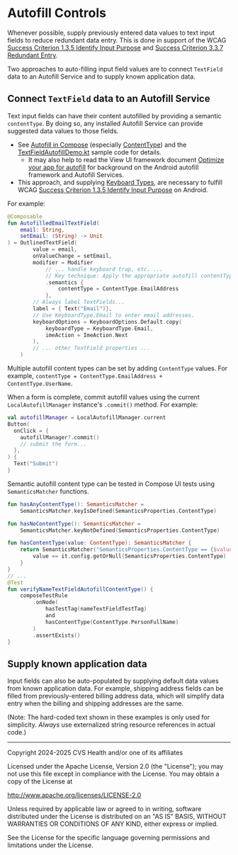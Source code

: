 # Autofill Controls
Whenever possible, supply previously entered data values to text input fields to reduce redundant data entry. This is done in support of the WCAG [Success Criterion 1.3.5 Identify Input Purpose](https://www.w3.org/TR/WCAG22/#identify-input-purpose) and [Success Criterion 3.3.7 Redundant Entry](https://www.w3.org/TR/WCAG22/#redundant-entry).

Two approaches to auto-filling input field values are to connect `TextField` data to an Autofill Service and to supply known application data.

## Connect `TextField` data to an Autofill Service

Text input fields can have their content autofilled by providing a semantic `contentType`. By doing so, any installed Autofill Service can provide suggested data values to those fields. 

* See [Autofill in Compose](https://developer.android.com/develop/ui/compose/text/autofill) (especially [ContentType](https://developer.android.com/reference/kotlin/androidx/compose/ui/autofill/ContentType)) and the [TextFieldAutofillDemo.kt](https://cs.android.com/androidx/platform/frameworks/support/+/androidx-main:compose/ui/ui/integration-tests/ui-demos/src/main/java/androidx/compose/ui/demos/autofill/TextFieldAutofillDemo.kt) sample code for details. 
    * It may also help to read the View UI framework document [Optimize your app for autofill](https://developer.android.com/guide/topics/text/autofill-optimize) for background on the Android autofill framework and Autofill Services.
* This approach, and supplying [Keyboard Types](../interactions/KeyboardTypes.md), are necessary to fulfill WCAG [Success Criterion 1.3.5 Identify Input Purpose](https://www.w3.org/TR/WCAG22/#identify-input-purpose) on Android.

For example:

```kotlin
@Composable
fun AutofilledEmailTextField(
    email: String,
    setEmail: (String) -> Unit
) = OutlinedTextField(
        value = email,
        onValueChange = setEmail,
        modifier = Modifier
            // ... handle keyboard trap, etc. ...
            // Key technique: Apply the appropriate autofill contentType to a TextField.
            .semantics {
                contentType = ContentType.EmailAddress
            },
        // Always label TextFields...
        label = { Text("Email")},
        // Use KeyboardType.Email to enter email addresses.
        keyboardOptions = KeyboardOptions.Default.copy(
            keyboardType = KeyboardType.Email,
            imeAction = ImeAction.Next
        ),
        // ... other TextField properties ...
    )

```
Multiple autofill content types can be set by adding `ContentType` values. For example, `contentType = ContentType.EmailAddress + ContentType.UserName`.

When a form is complete, commit autofill values using the current `LocalAutofillManager` instance's `.commit()` method. For example:

```kotlin
val autofillManager = LocalAutofillManager.current
Button(
  onClick = {
    autofillManager?.commit()
    // submit the form...
  },
) {
  Text("Submit")
}
```

Semantic autofill content type can be tested in Compose UI tests using `SemanticsMatcher` functions.

```kotlin
fun hasAnyContentType(): SemanticsMatcher =
    SemanticsMatcher.keyIsDefined(SemanticsProperties.ContentType)

fun hasNoContentType(): SemanticsMatcher =
    SemanticsMatcher.keyNotDefined(SemanticsProperties.ContentType)

fun hasContentType(value: ContentType): SemanticsMatcher {
    return SemanticsMatcher("SemanticsProperties.ContentType == {$value}") {
        value == it.config.getOrNull(SemanticsProperties.ContentType)
    }
}
// ...
@Test
fun verifyNameTextFieldAutofillContentType() {
    composeTestRule
        .onNode(
            hasTestTag(nameTextFieldTestTag) 
            and
            hasContentType(ContentType.PersonFullName)
        )
        .assertExists()
}
```

## Supply known application data

Input fields can also be auto-populated by supplying default data values from known application data. For example, shipping address fields can be filled from previously-entered billing address data, which will simplify data entry when the billing and shipping addresses are the same.

(Note: The hard-coded text shown in these examples is only used for simplicity. _Always_ use externalized string resource references in actual code.)

----

Copyright 2024-2025 CVS Health and/or one of its affiliates

Licensed under the Apache License, Version 2.0 (the "License");
you may not use this file except in compliance with the License.
You may obtain a copy of the License at

http://www.apache.org/licenses/LICENSE-2.0

Unless required by applicable law or agreed to in writing, software
distributed under the License is distributed on an "AS IS" BASIS,
WITHOUT WARRANTIES OR CONDITIONS OF ANY KIND, either express or implied.

See the License for the specific language governing permissions and
limitations under the License.